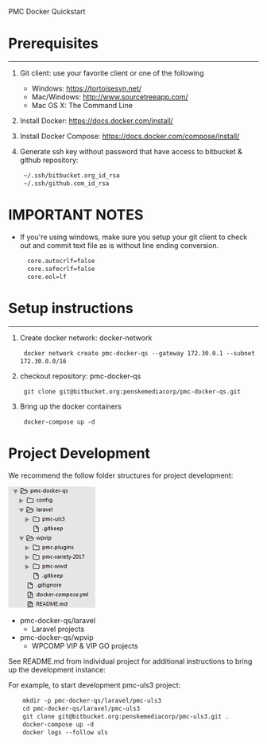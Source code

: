 PMC Docker Quickstart

# Prerequisites
---

1. Git client: use your favorite client or one of the following
	- Windows: https://tortoisesvn.net/
	- Mac/Windows: http://www.sourcetreeapp.com/
	- Mac OS X: The Command Line
2. Install Docker: https://docs.docker.com/install/
3. Install Docker Compose: https://docs.docker.com/compose/install/
4. Generate ssh key without password that have access to bitbucket & github repository:

		~/.ssh/bitbucket.org_id_rsa
		~/.ssh/github.com_id_rsa
 

# IMPORTANT NOTES
- If you're using windows, make sure you setup your git client to check out and commit text file as is without line ending conversion.

        core.autocrlf=false
        core.safecrlf=false
        core.eol=lf


# Setup instructions
---

1. Create docker network: docker-network
	
		docker network create pmc-docker-qs --gateway 172.30.0.1 --subnet 172.30.0.0/16

2. checkout repository: pmc-docker-qs
 
		git clone git@bitbucket.org:penskemediacorp/pmc-docker-qs.git

3. Bring up the docker containers

		docker-compose up -d


# Project Development

We recommend the follow folder structures for project development:

![](folder-structures.png)

- pmc-docker-qs/laravel
	- Laravel projects
- pmc-docker-qs/wpvip
	- WPCOMP VIP & VIP GO projects

See README.md from individual project for additional instructions to bring up the development instance:

For example, to start development pmc-uls3 project:
		
		mkdir -p pmc-docker-qs/laravel/pmc-uls3
		cd pmc-docker-qs/laravel/pmc-uls3
		git clone git@bitbucket.org:penskemediacorp/pmc-uls3.git .
		docker-compose up -d
		docker logs --follow uls

